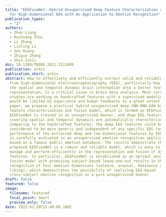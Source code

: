 ```yaml
---
title: "EEGFuseNet: Hybrid Unsupervised Deep Feature Characterization and Fusion
  for High-Dimensional EEG with An Application to Emotion Recognition"
publication_types:
  - "2"
authors:
  - Zhen Liang
  - Rushuang Zhou
  - Li Zhang
  - Linling Li
  - Gan Huang
  - Zhiguo Zhang
  - Shin Ishii
doi: 10.1109/TNSRE.2021.3111689
publication: arXiv
publication_short: arXiv
abstract: How to effectively and efficiently extract valid and reliable features
  from high-dimensional electroencephalography (EEG), particularly how to fuse
  the spatial and temporal dynamic brain information into a better feature
  representation, is a critical issue in brain data analysis. Most current EEG
  studies are working on handcrafted features with a supervised modeling, which
  would be limited by experience and human feedbacks to a great extent. In this
  paper, we propose a practical hybrid unsupervised deep CNN-RNN-GAN based EEG
  feature characterization and fusion model, which is termed as EEGFuseNet.
  EEGFuseNet is trained in an unsupervised manner, and deep EEG features
  covering spatial and temporal dynamics are automatically characterized.
  Comparing to the handcrafted features, the deep EEG features could be
  considered to be more generic and independent of any specific EEG task. The
  performance of the extracted deep and low-dimensional features by EEGFuseNet
  is carefully evaluated in an unsupervised emotion recognition application
  based on a famous public emotion database. The results demonstrate the
  proposed EEGFuseNet is a robust and reliable model, which is easy to train and
  manage and perform efficiently in the representation and fusion of dynamic EEG
  features. In particular, EEGFuseNet is established as an optimal unsupervised
  fusion model with promising subject-based leave-one-out results in the
  recognition of four emotion dimensions (valence, arousal, dominance and
  liking), which demonstrates the possibility of realizing EEG based
  cross-subject emotion recognition in a pure unsupervised manner.
draft: false
featured: false
image:
  filename: featured
  focal_point: Smart
  preview_only: false
date: 2022-01-20T15:49:06.100Z
---
```

